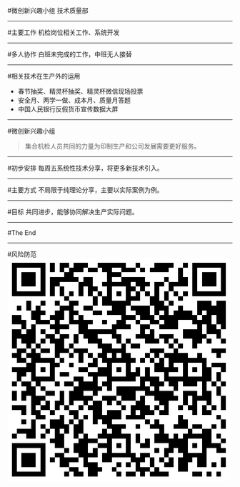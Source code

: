 #微创新兴趣小组
技术质量部

----
#主要工作
机检岗位相关工作、系统开发

----
#多人协作
白班未完成的工作，中班无人接替

----
#相关技术在生产外的运用

* 春节抽奖、精灵杯抽奖、精灵杯微信现场投票
* 安全月、两学一做、成本月、质量月答题
* 中国人民银行反假货币宣传数据大屏

----
<!-- .slide: style="background-image:url('./img/bg2.jpg')" -->
#微创新兴趣小组
>集合机检人员共同的力量为印制生产和公司发展需要更好服务。

----
#初步安排
每周五系统性技术分享，将更多新技术引入。

----
#主要方式
不局限于纯理论分享，主要以实际案例为例。

----
#目标
共同进步，能够协同解决生产实际问题。

----
#The End

----
#风险防范
![](./image/online.png)

